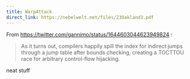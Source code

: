 ```yaml
---
title: WarpAttack
direct_link: https://nebelwelt.net/files/23Oakland3.pdf
---
```


From https://twitter.com/gannimo/status/1644603044623949824 :

> As it turns out, compilers happily spill the index for indirect jumps through a jump table after bounds checking, creating a TOCTTOU race for arbitrary control-flow hijacking.

neat stuff
